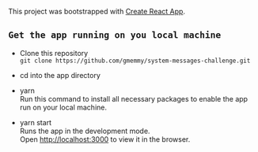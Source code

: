 This project was bootstrapped with [Create React App](https://github.com/facebook/create-react-app).

## `Get the app running on you local machine`

- Clone this repository<br>
`git clone https://github.com/gmemmy/system-messages-challenge.git`

- cd into the app directory

- yarn<br>
Run this command to install all necessary packages to enable the app run on your local machine.

- yarn start<br>
Runs the app in the development mode.<br />
Open [http://localhost:3000](http://localhost:3000) to view it in the browser.


